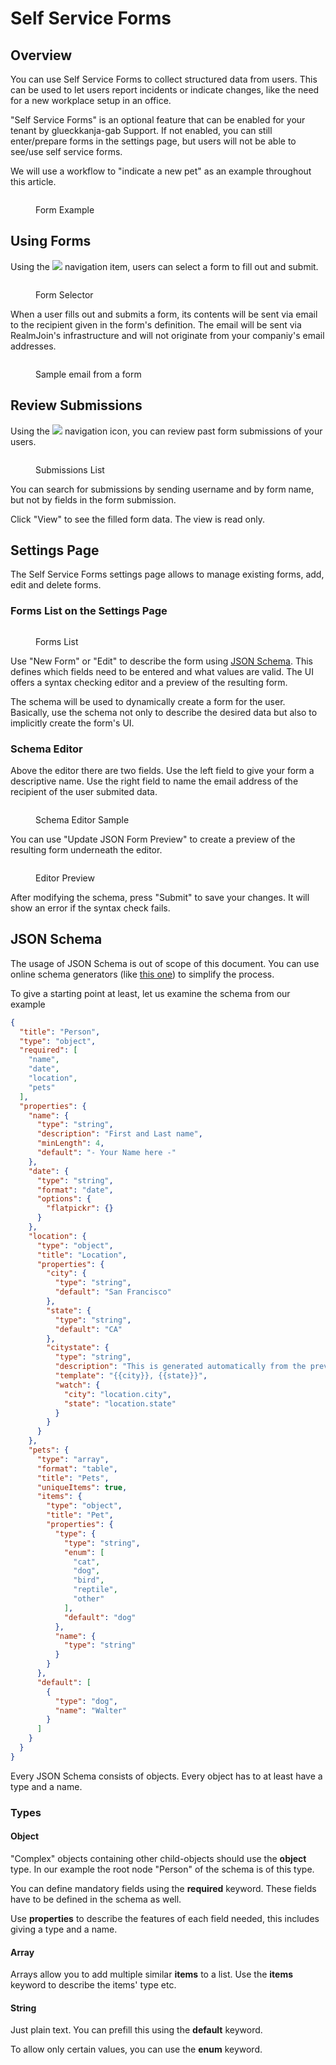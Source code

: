 # Self Service Forms

## Overview

You can use Self Service Forms to collect structured data from users. This can be used to let users report incidents or indicate changes, like the need for a new workplace setup in an office.

"Self Service Forms" is an optional feature that can be enabled for your tenant by glueckkanja-gab Support. If not enabled, you can still enter/prepare forms in the settings page, but users will not be able to see/use self service forms.

We will use a workflow to "indicate a new pet" as an example throughout this article.

<figure><img src=".gitbook/assets/image (11) (1).png" alt=""><figcaption><p>Form Example</p></figcaption></figure>

## Using Forms

Using the ![](<.gitbook/assets/image (7) (1).png>) navigation item, users can select a form to fill out and submit.

<figure><img src=".gitbook/assets/image (17).png" alt=""><figcaption><p>Form Selector</p></figcaption></figure>

When a user fills out and submits a form, its contents will be sent via email to the recipient given in the form's definition. The email will be sent via RealmJoin's infrastructure and will not originate from your companiy's email addresses.&#x20;

<figure><img src=".gitbook/assets/image (14).png" alt=""><figcaption><p>Sample email from a form</p></figcaption></figure>

## Review Submissions

Using the ![](<.gitbook/assets/image (15).png>) navigation icon, you can review past form submissions of your users.

<figure><img src=".gitbook/assets/image (30).png" alt=""><figcaption><p>Submissions List</p></figcaption></figure>

You can search for submissions by sending username and by form name, but not by fields in the form submission.

Click "View" to see the filled form data. The view is read only.

## Settings Page

The Self Service Forms settings page allows to manage existing forms, add, edit and delete forms.&#x20;

### Forms List on the Settings Page

<figure><img src=".gitbook/assets/image (13) (3).png" alt=""><figcaption><p>Forms List</p></figcaption></figure>

Use "New Form" or "Edit" to describe the form using [JSON Schema](https://json-schema.org/). This defines which fields need to be entered and what values are valid. The UI offers a syntax checking editor and a preview of the resulting form.&#x20;

The schema will be used to dynamically create a form for the user. Basically, use the schema not only to describe the desired data but also to implicitly create the form's UI.&#x20;

### Schema Editor

Above the editor there are two fields. Use the left field to give your form a descriptive name. Use the right field to name the email address of the recipient of the user submited data.

<figure><img src=".gitbook/assets/image (16) (3).png" alt=""><figcaption><p>Schema Editor Sample</p></figcaption></figure>

You can use "Update JSON Form Preview" to create a preview of the resulting form underneath the editor.

<figure><img src=".gitbook/assets/image (15) (4).png" alt=""><figcaption><p>Editor Preview</p></figcaption></figure>

After modifying the schema, press "Submit" to save your changes. It will show an error if the syntax check fails.

## JSON Schema

The usage of JSON Schema is out of scope of this document. You can use online schema generators (like [this one](https://www.jsonschema.net/app)) to simplify the process.

To give a starting point at least, let us examine the schema from our example

```json
{
  "title": "Person",
  "type": "object",
  "required": [
    "name",
    "date",
    "location",
    "pets"
  ],
  "properties": {
    "name": {
      "type": "string",
      "description": "First and Last name",
      "minLength": 4,
      "default": "- Your Name here -"
    },
    "date": {
      "type": "string",
      "format": "date",
      "options": {
        "flatpickr": {}
      }
    },
    "location": {
      "type": "object",
      "title": "Location",
      "properties": {
        "city": {
          "type": "string",
          "default": "San Francisco"
        },
        "state": {
          "type": "string",
          "default": "CA"
        },
        "citystate": {
          "type": "string",
          "description": "This is generated automatically from the previous two fields",
          "template": "{{city}}, {{state}}",
          "watch": {
            "city": "location.city",
            "state": "location.state"
          }
        }
      }
    },
    "pets": {
      "type": "array",
      "format": "table",
      "title": "Pets",
      "uniqueItems": true,
      "items": {
        "type": "object",
        "title": "Pet",
        "properties": {
          "type": {
            "type": "string",
            "enum": [
              "cat",
              "dog",
              "bird",
              "reptile",
              "other"
            ],
            "default": "dog"
          },
          "name": {
            "type": "string"
          }
        }
      },
      "default": [
        {
          "type": "dog",
          "name": "Walter"
        }
      ]
    }
  }
}
```

Every JSON Schema consists of objects. Every object has to at least have a type and a name.

### Types

#### Object

"Complex" objects containing other child-objects should use the **object** type. In our example the root node "Person" of the schema is of this type.&#x20;

You can define mandatory fields using the **required** keyword. These fields have to be defined in the schema as well.

Use **properties** to describe the features of each field needed, this includes giving a type and a name.

#### Array

Arrays allow you to add multiple similar **items** to a list. Use the **items** keyword to describe the items' type etc.

#### String

Just plain text. You can prefill this using the **default** keyword.

To allow only certain values, you can use the **enum** keyword.
